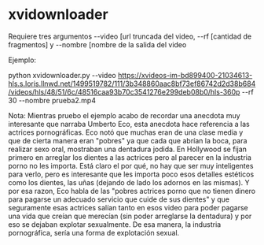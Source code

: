 # xvidownloader

Requiere tres argumentos 
--video [url truncada del video, --rf [cantidad de fragmentos] y --nombre [nombre de la salida del video

Ejemplo:

python xvidownloader.py --video https://xvideos-im-bd899400-21034613-hls.s.loris.llnwd.net/1499519782/111/3b348860aac8bf73ef86742d2d38b684/videos/hls/48/51/6c/48516caa93b70c3541276e299deb08b0/hls-360p --rf 30 --nombre prueba2.mp4

Nota: Mientras pruebo el ejemplo acabo de recordar una anecdota muy interesante que narraba Umberto Eco, esta anecdota hace referencia a las actrices pornográficas. Eco notó que muchas eran de una clase media y que de cierta manera eran "pobres" ya que cada que abrían la boca, para realizar sexo oral, mostraban una dentadura jodida. En Hollywood se fijan primero en arreglar los dientes a las actrices pero al parecer en la industria porno no les importa. Está claro el por qué, no hay que ser muy inteligentes para verlo, pero es interesante que les importa poco esos detalles estéticos como los dientes, las uñas (dejando de lado los adornos en las mismas). Y por esa razon, Eco habla de las "pobres actrices porno que no tienen dinero para pagarse un adecuado servicio que cuide de sus dientes" y que seguramente esas actrices salían tanto en esos video para poder pagarse una vida que creían que merecían (sin poder arreglarse la dentadura) y por eso se dejaban explotar sexualmente. De esa manera, la industria pornográfica, sería una forma de explotación sexual.
